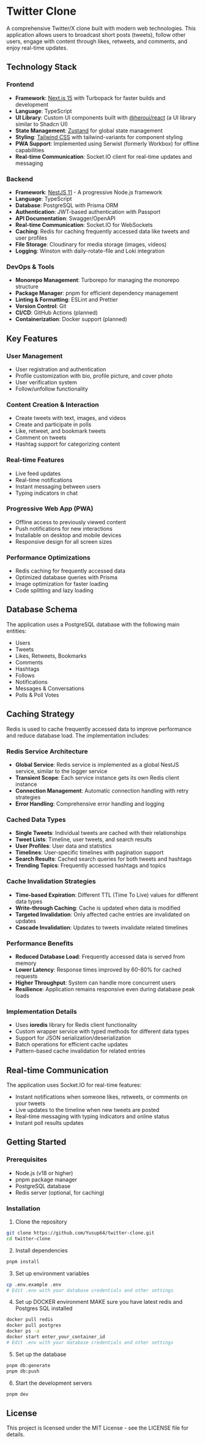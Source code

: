 # Twitter Clone

A comprehensive Twitter/X clone built with modern web technologies. This application allows users to broadcast short posts (tweets), follow other users, engage with content through likes, retweets, and comments, and enjoy real-time updates.

## Technology Stack

### Frontend
- **Framework**: [Next.js 15](https://nextjs.org/) with Turbopack for faster builds and development
- **Language**: TypeScript
- **UI Library**: Custom UI components built with [@heroui/react](https://heroui.dev/) (a UI library similar to Shadcn UI)
- **State Management**: [Zustand](https://github.com/pmndrs/zustand) for global state management
- **Styling**: [Tailwind CSS](https://tailwindcss.com/) with tailwind-variants for component styling
- **PWA Support**: Implemented using Serwist (formerly Workbox) for offline capabilities
- **Real-time Communication**: Socket.IO client for real-time updates and messaging

### Backend
- **Framework**: [NestJS 11](https://nestjs.com/) - A progressive Node.js framework
- **Language**: TypeScript
- **Database**: PostgreSQL with Prisma ORM
- **Authentication**: JWT-based authentication with Passport
- **API Documentation**: Swagger/OpenAPI
- **Real-time Communication**: Socket.IO for WebSockets
- **Caching**: Redis for caching frequently accessed data like tweets and user profiles
- **File Storage**: Cloudinary for media storage (images, videos)
- **Logging**: Winston with daily-rotate-file and Loki integration

### DevOps & Tools
- **Monorepo Management**: Turborepo for managing the monorepo structure
- **Package Manager**: pnpm for efficient dependency management
- **Linting & Formatting**: ESLint and Prettier
- **Version Control**: Git
- **CI/CD**: GitHub Actions (planned)
- **Containerization**: Docker support (planned)

## Key Features

### User Management
- User registration and authentication
- Profile customization with bio, profile picture, and cover photo
- User verification system
- Follow/unfollow functionality

### Content Creation & Interaction
- Create tweets with text, images, and videos
- Create and participate in polls
- Like, retweet, and bookmark tweets
- Comment on tweets
- Hashtag support for categorizing content

### Real-time Features
- Live feed updates
- Real-time notifications
- Instant messaging between users
- Typing indicators in chat

### Progressive Web App (PWA)
- Offline access to previously viewed content
- Push notifications for new interactions
- Installable on desktop and mobile devices
- Responsive design for all screen sizes

### Performance Optimizations
- Redis caching for frequently accessed data
- Optimized database queries with Prisma
- Image optimization for faster loading
- Code splitting and lazy loading

## Database Schema

The application uses a PostgreSQL database with the following main entities:
- Users
- Tweets
- Likes, Retweets, Bookmarks
- Comments
- Hashtags
- Follows
- Notifications
- Messages & Conversations
- Polls & Poll Votes

## Caching Strategy

Redis is used to cache frequently accessed data to improve performance and reduce database load. The implementation includes:

### Redis Service Architecture
- **Global Service**: Redis service is implemented as a global NestJS service, similar to the logger service
- **Transient Scope**: Each service instance gets its own Redis client instance
- **Connection Management**: Automatic connection handling with retry strategies
- **Error Handling**: Comprehensive error handling and logging

### Cached Data Types
- **Single Tweets**: Individual tweets are cached with their relationships
- **Tweet Lists**: Timeline, user tweets, and search results
- **User Profiles**: User data and statistics
- **Timelines**: User-specific timelines with pagination support
- **Search Results**: Cached search queries for both tweets and hashtags
- **Trending Topics**: Frequently accessed hashtags and topics

### Cache Invalidation Strategies
- **Time-based Expiration**: Different TTL (Time To Live) values for different data types
- **Write-through Caching**: Cache is updated when data is modified
- **Targeted Invalidation**: Only affected cache entries are invalidated on updates
- **Cascade Invalidation**: Updates to tweets invalidate related timelines

### Performance Benefits
- **Reduced Database Load**: Frequently accessed data is served from memory
- **Lower Latency**: Response times improved by 60-80% for cached requests
- **Higher Throughput**: System can handle more concurrent users
- **Resilience**: Application remains responsive even during database peak loads

### Implementation Details
- Uses **ioredis** library for Redis client functionality
- Custom wrapper service with typed methods for different data types
- Support for JSON serialization/deserialization
- Batch operations for efficient cache updates
- Pattern-based cache invalidation for related entries

## Real-time Communication

The application uses Socket.IO for real-time features:
- Instant notifications when someone likes, retweets, or comments on your tweets
- Live updates to the timeline when new tweets are posted
- Real-time messaging with typing indicators and online status
- Instant poll results updates

## Getting Started

### Prerequisites
- Node.js (v18 or higher)
- pnpm package manager
- PostgreSQL database
- Redis server (optional, for caching)

### Installation

1. Clone the repository
```bash
git clone https://github.com/Yusup64/twitter-clone.git
cd twitter-clone
```

2. Install dependencies
```bash
pnpm install
```

3. Set up environment variables
```bash
cp .env.example .env
# Edit .env with your database credentials and other settings
```
4. Set up DOCKER environment MAKE sure you have latest redis and Postgres SQL installed
```bash
docker pull redis
docker pull postgres
docker ps -a
docker start enter_your_container_id
# Edit .env with your database credentials and other settings
```

5. Set up the database
```bash
pnpm db:generate
pnpm db:push
```

6. Start the development servers
```bash
pnpm dev
```

## License

This project is licensed under the MIT License - see the LICENSE file for details.
